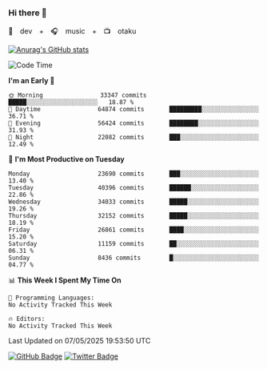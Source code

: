 ### Hi there 👋

🚀　dev　+　🎧　music　+　📺　otaku


[![Anurag's GitHub stats](https://github-readme-stats.vercel.app/api?username=koheitasaka&count_private=true&show_icons=true&theme=monokai)](https://github.com/koheitasaka/github-readme-stats)

<!--START_SECTION:waka-->
![Code Time](http://img.shields.io/badge/Code%20Time-1%2C161%20hrs%2023%20mins-blue)

**I'm an Early 🐤** 

```text
🌞 Morning                33347 commits       █████░░░░░░░░░░░░░░░░░░░░   18.87 % 
🌆 Daytime                64874 commits       █████████░░░░░░░░░░░░░░░░   36.71 % 
🌃 Evening                56424 commits       ████████░░░░░░░░░░░░░░░░░   31.93 % 
🌙 Night                  22082 commits       ███░░░░░░░░░░░░░░░░░░░░░░   12.49 % 
```
📅 **I'm Most Productive on Tuesday** 

```text
Monday                   23690 commits       ███░░░░░░░░░░░░░░░░░░░░░░   13.40 % 
Tuesday                  40396 commits       ██████░░░░░░░░░░░░░░░░░░░   22.86 % 
Wednesday                34033 commits       █████░░░░░░░░░░░░░░░░░░░░   19.26 % 
Thursday                 32152 commits       █████░░░░░░░░░░░░░░░░░░░░   18.19 % 
Friday                   26861 commits       ████░░░░░░░░░░░░░░░░░░░░░   15.20 % 
Saturday                 11159 commits       ██░░░░░░░░░░░░░░░░░░░░░░░   06.31 % 
Sunday                   8436 commits        █░░░░░░░░░░░░░░░░░░░░░░░░   04.77 % 
```


📊 **This Week I Spent My Time On** 

```text
💬 Programming Languages: 
No Activity Tracked This Week

🔥 Editors: 
No Activity Tracked This Week
```


 Last Updated on 07/05/2025 19:53:50 UTC
<!--END_SECTION:waka-->

[![GitHub Badge](https://img.shields.io/badge/GitHub-100000?style=for-the-badge&logo=github&logoColor=white)](https://github.com/koheitasaka)
[![Twitter Badge](https://img.shields.io/badge/Twitter-1DA1F2?style=for-the-badge&logo=twitter&logoColor=white)](https://twitter.com/sleep_asleep_)
